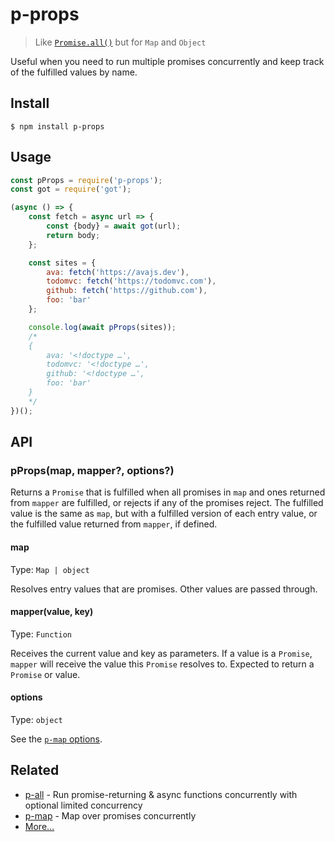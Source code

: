 # p-props

> Like [`Promise.all()`](https://developer.mozilla.org/en/docs/Web/JavaScript/Reference/Global_Objects/Promise/all) but for `Map` and `Object`

Useful when you need to run multiple promises concurrently and keep track of the fulfilled values by name.

## Install

```
$ npm install p-props
```

## Usage

```js
const pProps = require('p-props');
const got = require('got');

(async () => {
	const fetch = async url => {
		const {body} = await got(url);
		return body;
	};

	const sites = {
		ava: fetch('https://avajs.dev'),
		todomvc: fetch('https://todomvc.com'),
		github: fetch('https://github.com'),
		foo: 'bar'
	};

	console.log(await pProps(sites));
	/*
	{
		ava: '<!doctype …',
		todomvc: '<!doctype …',
		github: '<!doctype …',
		foo: 'bar'
	}
	*/
})();
```

## API

### pProps(map, mapper?, options?)

Returns a `Promise` that is fulfilled when all promises in `map` and ones returned from `mapper` are fulfilled, or rejects if any of the promises reject. The fulfilled value is the same as `map`, but with a fulfilled version of each entry value, or the fulfilled value returned from `mapper`, if defined.

#### map

Type: `Map | object`

Resolves entry values that are promises. Other values are passed through.

#### mapper(value, key)

Type: `Function`

Receives the current value and key as parameters. If a value is a `Promise`, `mapper` will receive the value this `Promise` resolves to. Expected to return a `Promise` or value.

#### options

Type: `object`

See the [`p-map` options](https://github.com/sindresorhus/p-map#options).

## Related

- [p-all](https://github.com/sindresorhus/p-all) - Run promise-returning & async functions concurrently with optional limited concurrency
- [p-map](https://github.com/sindresorhus/p-map) - Map over promises concurrently
- [More…](https://github.com/sindresorhus/promise-fun)
